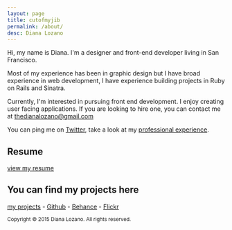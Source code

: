 ```yaml
---
layout: page
title: cutofmyjib
permalink: /about/
desc: Diana Lozano
---
```

Hi, my name is Diana. I'm a designer and front-end developer living in San Francisco.

Most of my experience has been in graphic design but I have broad experience in web development, I have experience building projects in Ruby on Rails and Sinatra.

Currently, I'm interested in pursuing front end development. I enjoy creating user facing applications. If you are looking to hire one, you can contact me at [thedianalozano@gmail.com](mailto:thedianalozano@gmail.com)

You can ping me on [Twitter](http://twitter.com/bossigner), take a look at my [professional experience](http://www.linkedin.com/in/dianalozano).

## Resume
[view my resume](http://cutofmyjib.github.io/DianaLozano-SoftwareDeveloper.pdf)

## You can find my projects here

[<abbr title="cutofmyjib projects">my projects</abbr>](http://cutofmyjib.github.io/) -
[Github](http://www.github.com/cutofmyjib) -
[Behance](http://www.behance.net/dianalozano) -
[Flickr](https://www.flickr.com/photos/alltomorrowsconcerts/sets)


<small>Copyright &copy; 2015 Diana Lozano. All rights reserved.</small>
